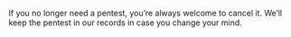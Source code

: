 If you no longer need a pentest, you’re always welcome to cancel it. We’ll keep the pentest in our records in case you change your mind.